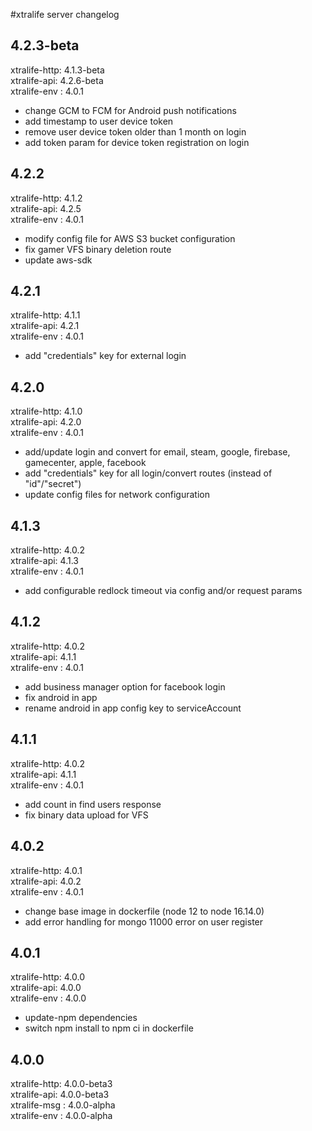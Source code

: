 #xtralife server changelog

## 4.2.3-beta
xtralife-http: 4.1.3-beta </br>
xtralife-api: 4.2.6-beta </br>
xtralife-env : 4.0.1 </br>
    
- change GCM to FCM for Android push notifications
- add timestamp to user device token
- remove user device token older than 1 month on login
- add token param for device token registration on login

## 4.2.2
xtralife-http: 4.1.2 </br>
xtralife-api: 4.2.5 </br>
xtralife-env : 4.0.1 </br>

- modify config file for AWS S3 bucket configuration
- fix gamer VFS binary deletion route
- update aws-sdk

## 4.2.1
xtralife-http: 4.1.1 </br>
xtralife-api: 4.2.1 </br>
xtralife-env : 4.0.1 </br>

- add "credentials" key for external login

## 4.2.0
xtralife-http: 4.1.0 </br>
xtralife-api: 4.2.0 </br>
xtralife-env : 4.0.1 </br>

- add/update login and convert for email, steam, google, firebase, gamecenter, apple, facebook
- add "credentials" key for all login/convert routes (instead of "id"/"secret")
- update config files for network configuration

## 4.1.3
xtralife-http: 4.0.2 </br>
xtralife-api: 4.1.3 </br>
xtralife-env : 4.0.1 </br>

- add configurable redlock timeout via config and/or request params

## 4.1.2
xtralife-http: 4.0.2 </br>
xtralife-api: 4.1.1 </br>
xtralife-env : 4.0.1 </br>

- add business manager option for facebook login
- fix android in app 
- rename android in app config key to serviceAccount

## 4.1.1
xtralife-http: 4.0.2 </br>
xtralife-api: 4.1.1 </br>
xtralife-env : 4.0.1 </br>

- add count in find users response 
- fix binary data upload for VFS

## 4.0.2
xtralife-http: 4.0.1 </br>
xtralife-api: 4.0.2 </br>
xtralife-env : 4.0.1 </br>

- change base image in dockerfile (node 12 to node 16.14.0)
- add error handling for mongo 11000 error on user register

## 4.0.1
xtralife-http: 4.0.0 </br>
xtralife-api: 4.0.0 </br>
xtralife-env : 4.0.0 </br>

- update-npm dependencies
- switch npm install to npm ci in dockerfile

## 4.0.0
xtralife-http: 4.0.0-beta3 </br>
xtralife-api: 4.0.0-beta3 </br>
xtralife-msg : 4.0.0-alpha </br>
xtralife-env : 4.0.0-alpha </br>